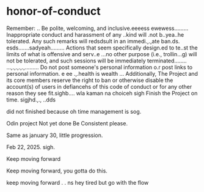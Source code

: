 # honor-of-conduct
Remember:
..
Be polite, welcoming, and inclusive.eeeess
ewewess.........
Inappropriate conduct and harassment of any ..kind will .not b..yea..he tolerated. Any such remarks will redsdsult in an immedi.,.,ate ban.ds.
esds.......sadyeah.........
Actions that seem specifically design.ed to te..st the limits of what is offensive and serv..e ...no other purpose (i.e., trollin...g) will not be tolerated, and such sessions will be immediately terminated........
...,.,.,.,.,.........
Do not post someone's personal information o.r post links to personal information. e ee .,.health is wealth
...
Additionally, The Project and its core members reserve the right to ban or otherwise disable the account(s) of users in defiancehs of this code of conduct or for any other reason they see fit.sighb....
 wla kaman na choiceh
sigh
Finish the Project on time.  sigjhd.,.,
..dds

did not finished because oh time management is sog.



Odin project
Not yet done
Be Consistent please.

Same as january 30, little progression.

Feb 22, 2025. sigh.


Keep moving forward

Keep moving forward, you gotta do this.

keep moving forward . . ns
hey
tired but go with the flow 

